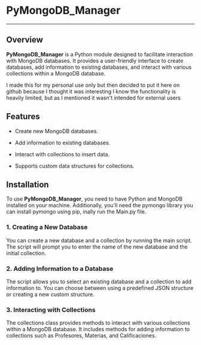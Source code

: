 PyMongoDB\_Manager
==================
****
Overview
--------

**PyMongoDB\_Manager** is a Python module designed to facilitate interaction with MongoDB databases. It provides a user-friendly interface to create databases, add information to existing databases, and interact with various collections within a MongoDB database. 

I made this for my personal use only but then decided to put it here on github because I thought it was interesting I know the functionality is heavily limited, but as I mentioned it wasn't intended for external users

Features
--------

*   Create new MongoDB databases.
    
*   Add information to existing databases.
    
*   Interact with collections to insert data.
    
*   Supports custom data structures for collections.
    

Installation
------------

To use **PyMongoDB\_Manager**, you need to have Python and MongoDB installed on your machine. Additionally, you'll need the pymongo library you can install pymongo using pip, inally run the Main.py file.

### 1\. Creating a New Database

You can create a new database and a collection by running the main script. The script will prompt you to enter the name of the new database and the initial collection.

### 2\. Adding Information to a Database

The script allows you to select an existing database and a collection to add information to. You can choose between using a predefined JSON structure or creating a new custom structure.

### 3\. Interacting with Collections

The collections class provides methods to interact with various collections within a MongoDB database. It includes methods for adding information to collections such as Profesores, Materias, and Calificaciones.